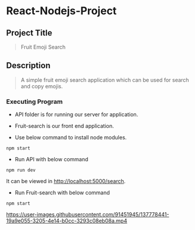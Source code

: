 # React-Nodejs-Project

## Project Title

> Fruit Emoji Search

## Description

> A simple fruit emoji search application which can be used for search and copy emojis.

### Executing Program

- API folder is for running our server for application.

- Fruit-search is our front end application.

- Use below command to install node modules.

```
npm start
```

- Run API with below command 

```
npm run dev
```
  It can be viewed in [http://localhost:5000/search](http://localhost:5000/search).
  
- Run Fruit-search with below command

```
npm start
```

https://user-images.githubusercontent.com/91451945/137778441-19a9e055-3205-4e14-b0cc-3293c08eb08a.mp4
